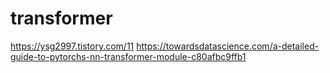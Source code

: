 # transformer

https://ysg2997.tistory.com/11
https://towardsdatascience.com/a-detailed-guide-to-pytorchs-nn-transformer-module-c80afbc9ffb1
